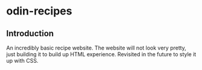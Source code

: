 # odin-recipes

## Introduction
An incredibly basic recipe website. The website will not look very pretty, just building it to build up HTML experience. Revisited in the future to style it up with CSS.

